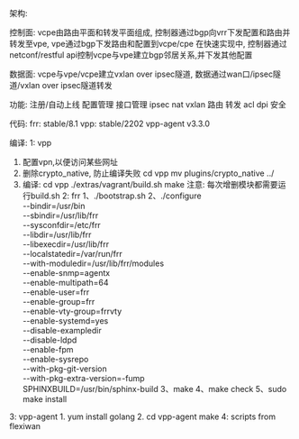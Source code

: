 架构:

控制面:
vcpe由路由平面和转发平面组成, 控制器通过bgp向vrr下发配置和路由并转发至vpe, vpe通过bgp下发路由和配置到vcpe/cpe
在快速实现中, 控制器通过netconf/restful api控制vcpe与vpe建立bgp邻居关系,并下发其他配置

数据面:
vcpe与vpe/vcpe建立vxlan over ipsec隧道, 数据通过wan口/ipsec隧道/vxlan over ipsec隧道转发

功能:
注册/自动上线
配置管理
接口管理
ipsec
nat
vxlan
路由
转发
acl
dpi
安全

代码:
frr: stable/8.1
vpp: stable/2202
vpp-agent v3.3.0

编译:
1: vpp
   1. 配置vpn,以便访问某些网址
   2.
      删除crypto_native, 防止编译失败
      cd vpp 
      mv plugins/crypto_native ../
   3.
      编译:
      cd vpp
      ./extras/vagrant/build.sh
      make
      注意: 每次增删模块都需要运行build.sh
2: frr
    1、./bootstrap.sh
    2、./configure \
        --bindir=/usr/bin \
        --sbindir=/usr/lib/frr \
        --sysconfdir=/etc/frr \
        --libdir=/usr/lib/frr \
        --libexecdir=/usr/lib/frr \
        --localstatedir=/var/run/frr \
        --with-moduledir=/usr/lib/frr/modules \
        --enable-snmp=agentx \
        --enable-multipath=64 \
        --enable-user=frr \
        --enable-group=frr \
        --enable-vty-group=frrvty \
        --enable-systemd=yes \
        --disable-exampledir \
        --disable-ldpd \
        --enable-fpm \
        --enable-sysrepo \
        --with-pkg-git-version \
        --with-pkg-extra-version=-fump \
        SPHINXBUILD=/usr/bin/sphinx-build
    3、make
    4、make check
    5、sudo make install
    
    
 3: vpp-agent
    1. yum install golang
    2. 
       cd vpp-agent
       make
 4: scripts
    from flexiwan

    

